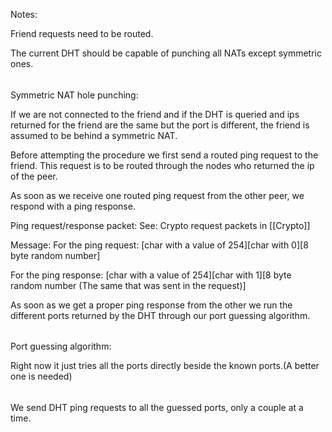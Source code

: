 Notes:

Friend requests need to be routed.

The current DHT should be capable of punching all NATs except symmetric ones.

######

Symmetric NAT hole punching:

If we are not connected to the friend and if the DHT is queried and ips 
returned for the friend are the same but the port is different, the friend is 
assumed to be behind a symmetric NAT.

Before attempting the procedure we first send a routed ping request to the 
friend. This request is to be routed through the nodes who returned the ip of 
the peer.

As soon as we receive one routed ping request from the other peer, we respond 
with a ping response. 

Ping request/response packet:
See: Crypto request packets in [[Crypto]]

Message:
For the ping request:
[char with a value of 254][char with 0][8 byte random number]

For the ping response:
[char with a value of 254][char with 1][8 byte random number (The same that was sent in the request)]

As soon as we get a proper ping response from the other we run the different 
ports returned by the DHT through our port guessing algorithm.

######

Port guessing algorithm:

Right now it just tries all the ports directly beside the known ports.(A better one is needed)

######

We send DHT ping requests to all the guessed ports, only a couple at a time.
